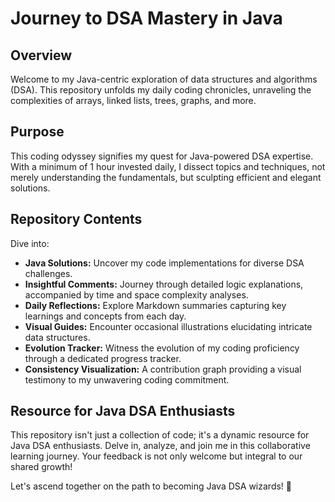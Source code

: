 # Journey to DSA Mastery in Java


## Overview

Welcome to my Java-centric exploration of data structures and algorithms (DSA). This repository unfolds my daily coding chronicles, unraveling the complexities of arrays, linked lists, trees, graphs, and more.

## Purpose

This coding odyssey signifies my quest for Java-powered DSA expertise. With a minimum of 1 hour invested daily, I dissect topics and techniques, not merely understanding the fundamentals, but sculpting efficient and elegant solutions.

## Repository Contents

Dive into:

- **Java Solutions:** Uncover my code implementations for diverse DSA challenges.
- **Insightful Comments:** Journey through detailed logic explanations, accompanied by time and space complexity analyses.
- **Daily Reflections:** Explore Markdown summaries capturing key learnings and concepts from each day.
- **Visual Guides:** Encounter occasional illustrations elucidating intricate data structures.
- **Evolution Tracker:** Witness the evolution of my coding proficiency through a dedicated progress tracker.
- **Consistency Visualization:** A contribution graph providing a visual testimony to my unwavering coding commitment.

## Resource for Java DSA Enthusiasts

This repository isn't just a collection of code; it's a dynamic resource for Java DSA enthusiasts. Delve in, analyze, and join me in this collaborative learning journey. Your feedback is not only welcome but integral to our shared growth!


Let's ascend together on the path to becoming Java DSA wizards! 🚀
